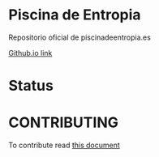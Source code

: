 # Piscina de Entropia
Repositorio oficial de piscinadeentropia.es

[Github.io link](https://isaaker.github.io/piscinadeentropia/)

# Status

# CONTRIBUTING
To contribute read [this document](https://github.com/Isaaker/piscinadeentropia/blob/main/CONTRIBUTING.md)
